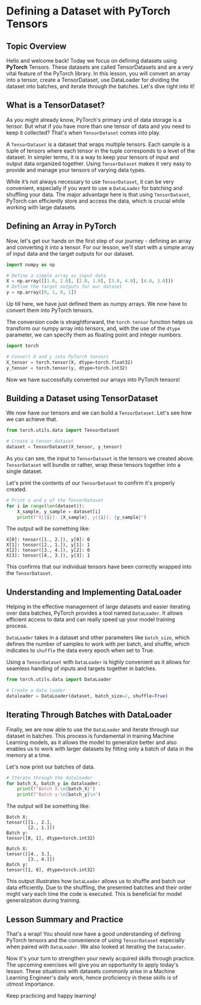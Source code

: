 # Defining a Dataset with PyTorch Tensors

## Topic Overview
Hello and welcome back! Today we focus on defining datasets using **PyTorch** Tensors. These datasets are called TensorDatasets and are a very vital feature of the PyTorch library. In this lesson, you will convert an array into a tensor, create a TensorDataset, use DataLoader for dividing the dataset into batches, and iterate through the batches. Let's dive right into it!

## What is a TensorDataset?
As you might already know, PyTorch's primary unit of data storage is a tensor. But what if you have more than one tensor of data and you need to keep it collected? That's when `TensorDataset` comes into play.

A `TensorDataset` is a dataset that wraps multiple tensors. Each sample is a tuple of tensors where each tensor in the tuple corresponds to a level of the dataset. In simpler terms, it is a way to keep your tensors of input and output data organized together. Using `TensorDataset` makes it very easy to provide and manage your tensors of varying data types.

While it’s not always necessary to use `TensorDataset`, it can be very convenient, especially if you want to use a `DataLoader` for batching and shuffling your data. The major advantage here is that using `TensorDataset`, PyTorch can efficiently store and access the data, which is crucial while working with large datasets.

## Defining an Array in PyTorch
Now, let's get our hands on the first step of our journey - defining an array and converting it into a tensor. For our lesson, we'll start with a simple array of input data and the target outputs for our dataset.

```Python
import numpy as np

# Define a simple array as input data
X = np.array([[1.0, 2.0], [2.0, 1.0], [3.0, 4.0], [4.0, 3.0]])
# Define the target outputs for our dataset
y = np.array([0, 1, 0, 1])
```

Up till here, we have just defined them as numpy arrays. We now have to convert them into PyTorch tensors.

The conversion code is straightforward, the `torch.tensor` function helps us transform our numpy array into tensors, and, with the use of the `dtype` parameter, we can specify them as floating point and integer numbers.

```Python
import torch

# Convert X and y into PyTorch tensors
X_tensor = torch.tensor(X, dtype=torch.float32)
y_tensor = torch.tensor(y, dtype=torch.int32)
```

Now we have successfully converted our arrays into PyTorch tensors!

## Building a Dataset using TensorDataset
We now have our tensors and we can build a `TensorDataset`. Let's see how we can achieve that.

```Python
from torch.utils.data import TensorDataset

# Create a tensor dataset
dataset = TensorDataset(X_tensor, y_tensor)
```

As you can see, the input to `TensorDataset` is the tensors we created above. `TensorDataset` will bundle or rather, wrap these tensors together into a single dataset.

Let's print the contents of our `TensorDataset` to confirm it's properly created.

```Python
# Print x and y of the TensorDataset
for i in range(len(dataset)):
    X_sample, y_sample = dataset[i]
    print(f"X[{i}]: {X_sample}, y[{i}]: {y_sample}")
```

The output will be something like:

```
X[0]: tensor([1., 2.]), y[0]: 0
X[1]: tensor([2., 1.]), y[1]: 1
X[2]: tensor([3., 4.]), y[2]: 0
X[3]: tensor([4., 3.]), y[3]: 1
```

This confirms that our individual tensors have been correctly wrapped into the `TensorDataset`.

## Understanding and Implementing DataLoader
Helping in the effective management of large datasets and easier iterating over data batches, PyTorch provides a tool named `DataLoader`. It allows efficient access to data and can really speed up your model training process.

`DataLoader` takes in a dataset and other parameters like `batch_size`, which defines the number of samples to work with per batch, and shuffle, which indicates to `shuffle` the data every epoch when set to True.

Using a `TensorDataset` with `DataLoader` is highly convenient as it allows for seamless handling of inputs and targets together in batches.

```Python
from torch.utils.data import DataLoader

# Create a data loader
dataloader = DataLoader(dataset, batch_size=2, shuffle=True)
```

## Iterating Through Batches with DataLoader
Finally, we are now able to use the `DataLoader` and iterate through our dataset in batches. This process is fundamental in training Machine Learning models, as it allows the model to generalize better and also enables us to work with larger datasets by fitting only a batch of data in the memory at a time.

Let's now print our batches of data.

```Python
# Iterate through the dataloader
for batch_X, batch_y in dataloader:
    print(f"Batch X:\n{batch_X}")
    print(f"Batch y:\n{batch_y}\n")
```

The output will be something like:

```
Batch X:
tensor([[1., 2.],
        [2., 1.]])
Batch y:
tensor([0, 1], dtype=torch.int32)

Batch X:
tensor([[4., 3.],
        [3., 4.]])
Batch y:
tensor([1, 0], dtype=torch.int32)
```

This output illustrates how `DataLoader` allows us to shuffle and batch our data efficiently. Due to the shuffling, the presented batches and their order might vary each time the code is executed. This is beneficial for model generalization during training.

## Lesson Summary and Practice
That's a wrap! You should now have a good understanding of defining PyTorch tensors and the convenience of using `TensorDataset` especially when paired with `DataLoader`. We also looked at iterating the `DataLoader`.

Now it's your turn to strengthen your newly acquired skills through practice. The upcoming exercises will give you an opportunity to apply today's lesson. These situations with datasets commonly arise in a Machine Learning Engineer's daily work, hence proficiency in these skills is of utmost importance.

Keep practicing and happy learning!

